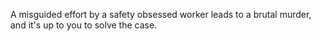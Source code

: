 A misguided effort by a safety obsessed worker leads to a brutal murder, and it's up to you to solve the case.